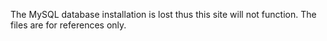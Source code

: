 The MySQL database installation is lost thus this site will not function. The files are for references only.